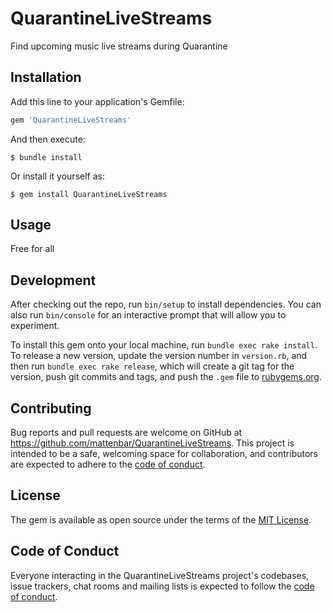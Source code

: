 # QuarantineLiveStreams

Find upcoming music live streams during Quarantine

## Installation

Add this line to your application's Gemfile:

```ruby
gem 'QuarantineLiveStreams'
```

And then execute:

    $ bundle install

Or install it yourself as:

    $ gem install QuarantineLiveStreams

## Usage

Free for all

## Development

After checking out the repo, run `bin/setup` to install dependencies. You can also run `bin/console` for an interactive prompt that will allow you to experiment.

To install this gem onto your local machine, run `bundle exec rake install`. To release a new version, update the version number in `version.rb`, and then run `bundle exec rake release`, which will create a git tag for the version, push git commits and tags, and push the `.gem` file to [rubygems.org](https://rubygems.org).

## Contributing

Bug reports and pull requests are welcome on GitHub at https://github.com/mattenbar/QuarantineLiveStreams. This project is intended to be a safe, welcoming space for collaboration, and contributors are expected to adhere to the [code of conduct](https://github.com/mattenbar/QuarantineLiveStreams/blob/master/CODE_OF_CONDUCT.md).


## License

The gem is available as open source under the terms of the [MIT License](https://opensource.org/licenses/MIT).

## Code of Conduct

Everyone interacting in the QuarantineLiveStreams project's codebases, issue trackers, chat rooms and mailing lists is expected to follow the [code of conduct](https://github.com/mattenbar/QuarantineLiveStreams/blob/master/CODE_OF_CONDUCT.md).
